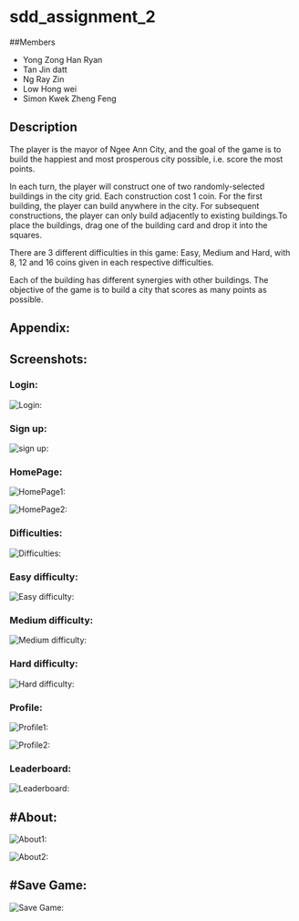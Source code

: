 # sdd_assignment_2

##Members
- Yong Zong Han Ryan
- Tan Jin datt
- Ng Ray Zin
- Low Hong wei
- Simon Kwek Zheng Feng

## Description

The player is the mayor of Ngee Ann City, and the goal of the game is to build the happiest and most prosperous city possible, i.e. score the most points. 

In each turn, the player will construct one of two randomly-selected buildings in the city grid. Each construction cost 1 coin. For the first building, the player can build anywhere in the city. For subsequent constructions, the player can only build adjacently to existing buildings.To place the buildings, drag one of the building card and drop it into the squares.

There are 3 different difficulties in this game: Easy, Medium and Hard, with 8, 12 and 16 coins given in each respective difficulties. 

Each of the building has different synergies with other buildings. The objective of the game is to build a city that scores as many points as possible.

## Appendix:

## Screenshots:
### Login:
![Login:](https://user-images.githubusercontent.com/94064635/210839826-0ef558fe-4d44-40a7-8c8a-2aaed2dcc096.png)

### Sign up:
![sign up:](https://user-images.githubusercontent.com/94064635/210839920-b9368ecd-c902-4025-8e64-d6ebb0888c8d.png)

### HomePage:
![HomePage1:](https://user-images.githubusercontent.com/94064635/210840059-31d69268-4f9f-4e76-86d0-25b03af22243.png)

![HomePage2:](https://user-images.githubusercontent.com/94064635/210840962-b4fd524a-3d55-4134-bc99-c7ce5d37fe05.png)

### Difficulties:
![Difficulties:](https://user-images.githubusercontent.com/94064635/210840180-29c98739-0be4-4c5f-a404-d8e3654f1c3a.png)

### Easy difficulty:
![Easy difficulty:](https://user-images.githubusercontent.com/94064635/210840319-4f70611b-85a8-41e1-90dd-92326cf5bed2.png)

### Medium difficulty:
![Medium difficulty:](https://user-images.githubusercontent.com/94064635/210840407-35a75b06-d940-43ae-ba75-b2c71625acee.png)

### Hard difficulty:
![Hard difficulty:](https://user-images.githubusercontent.com/94064635/210840461-a765d733-ec27-4ccb-88c7-d65afc403c42.png)

### Profile:
![Profile1:](https://user-images.githubusercontent.com/94064635/210840550-98336e95-8bfa-4edc-a528-610e4f89ad50.png)

![Profile2:](https://user-images.githubusercontent.com/94064635/210840585-69678ed9-5e58-42c1-864f-595267e09a99.png)

### Leaderboard:
![Leaderboard:](https://user-images.githubusercontent.com/94064635/210840682-0606b689-ee8e-4102-92da-619d2177327b.png)

## #About:
![About1:](https://user-images.githubusercontent.com/94064635/210840768-d7b4fa1e-63b1-47b4-b65d-e6ec0fe8d622.png)

![About2:](https://user-images.githubusercontent.com/94064635/210840798-ee7ab2d2-d5fb-4295-83d0-11544aabf699.png)

## #Save Game:
![Save Game:](https://user-images.githubusercontent.com/94064635/210841115-b66caf94-a2c2-47b2-91c7-346ac0821c7e.png)

